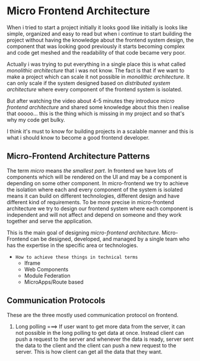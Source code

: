 # Micro Frontend Architecture

When i tried to start a project initially it looks good like initially is looks like simple, organized and easy to read but when i continue to start building the project without having the knowledge about the frontend system design, the component that was looking good previously it starts becoming complex and code get meshed and the readability of that code became very poor.

Actually i was trying to put everything in a single place this is what called _monolithic architecture_ that i was not know. The fact is that if we want to make a project which can scale it not possible in _monolithic architecture_. It can only scale if the system designed based on _distributed system architecture_ where every component of the frontend system is isolated.

But after watching the video about 4-5 minutes they introduce _micro frontend architecture_ and shared some knowledge about this then i realise that ooooo... this is the thing which is missing in my project and so that's why my code get bulky.

I think it's must to know for building projects in a scalable manner and this is what i should know to become a good frontend developer.

## Micro-Frontend Architecture Patterns

The term _micro_ means _the smallest part_. In frontend we have lots of components which will be rendered on the UI and may be a component is depending on some other component. In micro-frontend we try to achieve the isolation where each and every component of the system is isolated means it can build on different technologies, different design and have different kind of requirements. To be more precise in micro-frontend architecture we try to design our frontend system where each component is independent and will not affect and depend on someone and they work together and serve the application.

This is the main goal of designing _micro-frontend architecture_. Micro-Frontend can be designed, developed, and managed by a single team who has the expertise in the specific area or technologies.

- <code>How to achieve these things in technical terms</code>
  - Iframe
  - Web Components
  - Module Federation
  - MicroApps/Route based

## Communication Protocols

These are the three mostly used communication protocol on frontend.

1. Long polling ===> If user want to get more data from the server, it can not possible in the long polling to get data at once. Instead client can push a request to the server and whenever the data is ready, server sent the data to the client and the client can push a new request to the server. This is how client can get all the data that they want.
